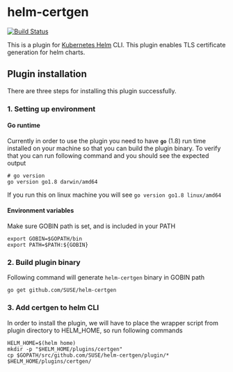 # helm-certgen

[![Build Status](https://travis-ci.org/SUSE/helm-certgen.svg?branch=master)](https://travis-ci.org/SUSE/helm-certgen)

This is a plugin for [Kubernetes Helm](https://github.com/kubernetes/helm) CLI.
This plugin enables TLS certificate generation for helm charts.

## Plugin installation
There are three steps for installing this plugin successfully.

### 1. Setting up environment
#### Go runtime
Currently in order to use the plugin you need to have **`go`** (1.8) run time installed on your machine so that you can build the plugin binary. To verify that you can run following command and you should see the expected output
```
# go version
go version go1.8 darwin/amd64
```
If you run this on linux machine you will see `go version go1.8 linux/amd64`

#### Environment variables
Make sure GOBIN path is set, and is included in your PATH
```
export GOBIN=$GOPATH/bin
export PATH=$PATH:${GOBIN}
```

### 2. Build plugin binary
Following command will generate `helm-certgen` binary in GOBIN path
```
go get github.com/SUSE/helm-certgen
```

### 3. Add certgen to helm CLI
In order to install the plugin, we will have to place the wrapper script from plugin directory to HELM_HOME, so run following commands

```
HELM_HOME=$(helm home)
mkdir -p "$HELM_HOME/plugins/certgen"
cp $GOPATH/src/github.com/SUSE/helm-certgen/plugin/* $HELM_HOME/plugins/certgen/
```
